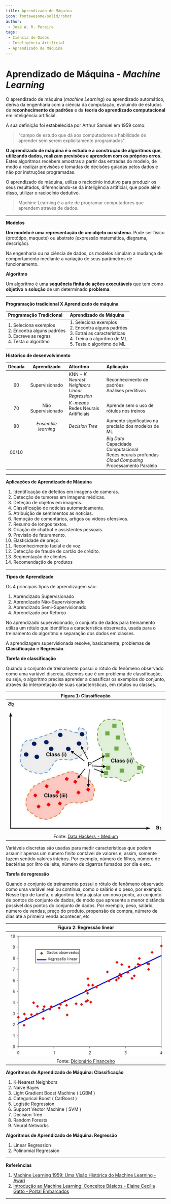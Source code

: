 ```yaml
---
title: Aprendizado de Máquina
icon: fontawesome/solid/robot
author:
 - José W. R. Pereira
tags:
 - Ciência de Dados
 - Inteligência Artificial
 - Aprendizado de Máquina
---
```



# Aprendizado de Máquina - *Machine Learning*


O aprendizado de máquina (*machine Learning*) ou aprendizado automático, deriva da engenharia com a ciência da computação, evoluindo de estudos de **reconhecimento de padrões** e da **teoria do aprendizado computacional** em inteligência artificial.

A sua definição foi estabelecida por Arthur Samuel em 1959 como: 
> "campo de estudo que dá aos computadores a habilidade de aprender sem serem explicitamente programados".

**O aprendizado de máquina é o estudo e a construção de algoritmos que, utilizando dados, realizam previsões e aprendem com os próprios erros.** Estes algoritmos recebem amostras a partir das entradas do modelo, de modo a realizar previsões e tomadas de decisões guiadas pelos dados e não por instruções programadas. 


O aprendizado de máquina, utiliza o raciocínio indutivo para produzir os seus resultados, diferenciando-se da inteligência artificial, que pode além disso, utilizar o raciocínio dedutivo.

<!-- 
Raciocínio indutivo (Carro x Ônibus, Gato x Cachorro, etc)

Dados do treinamento: Características observadas
Rótulos: Nomes das características 
-->

> Machine Learning é a arte de programar computadores que aprendem através de dados.

---

**Modelos**

**Um modelo é uma representação de um objeto ou sistema**. Pode ser físico (protótipo, maquete) ou abstrato (expressão matemática, diagrama, descrição).

Na engenharia ou na ciência de dados, os modelos simulam a mudança de comportamento mediante a variação de seus parâmetros de funcionamento.


**Algoritmo**

Um algoritmo é uma **sequência finita de ações executáveis** que tem como **objetivo** a **solução** de um determinado **problema**. 

---

**Programação tradicional X Aprendizado de máquina**

| Programação Tradicional | Aprendizado de Máquina |
|:----------------------- |:---------------------- |
| 1. Seleciona exemplos <br> 2. Encontra alguns padrões <br> 3. Escreve as regras <br> 4. Testa o algoritmo | 1. Seleciona exemplos<br> 2. Encontra alguns padrões<br> 3. Extrai as características<br> 4. Treina o algoritmo de ML<br> 5. Testa o algoritmo de ML |



<!-- 
Os algoritmos de Machine Learning aprendem automaticamente quais as
combinações de características são boas preditoras de uma pessoa que não
vai pagar o boleto dentro dos 3 dias de expiração. Como resultado, o
algoritmo é muito menor, mais fácil de manter e mais acurado.
Na programação tradicional, a cada mudança de comportamento, você
precisa adicionar novas regras, ao passo que Machine Learning atualizar o
seu “conjunto de regras” automaticamente sem a sua intervenção. 
-->


**Histórico de desenvolvimento**

| Década | Aprendizado | Altoritmo | Aplicação |
|:------:|:-----------:|:--------- |:--------- |
|     60 | Supervisionado | KNN - *K Nearest Neighbors* <br> *Linear Regression* | Reconhecimento de padrões <br> Análises preditivas |
|     70 | Não Supervisionado | *K-means* <br> Redes Neurais Aritificiais <br>| Aprende sem o uso de rótulos nos treinos |
|     80 | *Ensemble learning* | *Decision Tree* | Aumento significativo na precisão dos modelos de ML |
|  00/10 | | | *Big Data* <br> Capacidade Computacional <br> Redes neurais profundas <br> *Cloud Computing* <br> Processamento Paralelo |

---

**Aplicações de Aprendizado de Máquina**

1. Identificação de defeitos em imagens de cameras.
2. Detecção de tumores em imagens médicas.
3. Deteção de objetos em imagens.
4. Classificação de notícias automaticamente.
5. Atribuição de sentimentos as notícias.
6. Remoção de comentários, artigos ou vídeos ofensivos.
7. Resumo de longos textos.
8. Criação de chatbot e assistentes pessoais.
9. Previsão de faturamento.
10. Elasticidade de preço.
11. Reconhecimento facial e de voz.
12. Detecção de fraude de cartão de crédito.
13. Segmentação de clientes
14. Recomendação de produtos


---


**Tipos de Aprendizado**

Os 4 principais tipos de aprendizagem são:

1. Aprendizado Supervisionado
2. Aprendizado Não-Supervisionado
3. Aprendizado Semi-Supervisionado
4. Aprendizado por Reforço


No aprendizado supervisionado, o conjunto de dados para treinamento utiliza um rótulo que identifica a característica observada, usada para o treinamento do algorítmo e separação dos dados em classes.

A aprendizagem supervisionada resolve, basicamente, problemas de **Classificação** e **Regressão**.


**Tarefa de classificação**

Quando o conjunto de treinamento possui o rótulo do fenômeno observado como uma variável discreta, dizemos que é um problema de classificação, ou seja, o algoritmo precisa aprender a classificar os exemplos do conjunto, através da interpretação de suas características, em rótulos ou classes.

| Figura 1: Classificação |
|:-----------------------:|
|![Classificacao](img/ml02-classificacao.png) |
| Fonte: [Data Hackers - Medium](https://medium.com/data-hackers/knn-k-nearest-neighbor-o-que-%C3%A9-aeebe0f833eb)|


Variáveis discretas são usadas para medir características que podem assumir apenas um número finito contável de valores e, assim, somente fazem sentido valores inteiros. Por exemplo, número de filhos, número de bactérias por litro de leite, número de cigarros fumados por dia e etc.



**Tarefa de regressão**

Quando o conjunto de treinamento possui o rótulo do fenômeno observado como uma variável real ou contínua, como o salário e o peso, por exemplo. Nesse tipo de tarefa, o algoritmo tenta ajustar um novo ponto, ao conjunto de pontos do conjunto de dados, de modo que apresente a menor distância possível dos pontos do conjunto de dados. Por exemplo, peso, salário, número de vendas, preço do produto, propensão de compra, número de dias até a primeira venda acontecer, etc

| Figura 2: Regressão linear                        |
|:-------------------------------------------------:|
| ![RegressãoLinear](img/ml02-regressao_linear.png) |
| Fonte: [Dicionário Financeiro](https://www.dicionariofinanceiro.com/regressao-linear/) |


**Algoritmos de Aprendizado de Máquina: Classificação**


1. K-Nearest Neighbors
2. Naive Bayes
3. Light Gradient Boost Machine ( LGBM )
4. Categorical Boost ( CatBoost )
5. Logistic Regression
6. Support Vector Machine ( SVM )
7. Decision Tree
8. Random Forests
9. Neural Networks


**Algoritmos de Aprendizado de Máquina: Regressão**

1. Linear Regression
2. Polinomial Regression



<!-- 
***Nearest Neighbors - KNN***
“K-vizinhos
mais próximos”.
O KNN é um algoritmo de Machine Learning da classe de aprendizado
supervisionado. Ele pode ser utilizando tanto para resolver problemas de
classificação quanto problema de regressão.
Nessa ciclo, vamos estudar o KNN como algoritmo supervisionado para resolver
um problema de classificação.

**Processo de treino**
Passo 01: Carregue os dados
Passo 02: Defina o número K vizinhos mais próximos.
Passo 03: Para cada exemplo sem rótulo:
Passo 04: Calcule a distância entre o ponto sem rótulo e todos os outros
pontos rotulados do conjunto de dados.
Passo 05: Encontre o K pontos mais próximos.
Passo 06: Identifique os rótulos de cada um dos K vizinhos mais próximos.
Passo 07: Calcule a “moda” dos K vizinhos mais próximos.
Passo 08: Classifique o ponto sem rótulo com a moda de seus k vizinhos
mais próximos
 -->


---

**Referências**

1. [Machine Learning 1959: Uma Visão Histórica do Machine Learning - Awari](https://awari.com.br/machine-learning-1959-uma-visao-historica-do-machine-learning/)
2. [Introdução ao Machine Learning: Conceitos Básicos - Elaine Cecília Gatto - Portal Embarcados](https://embarcados.com.br/introducao-ao-machine-learning/)


---
